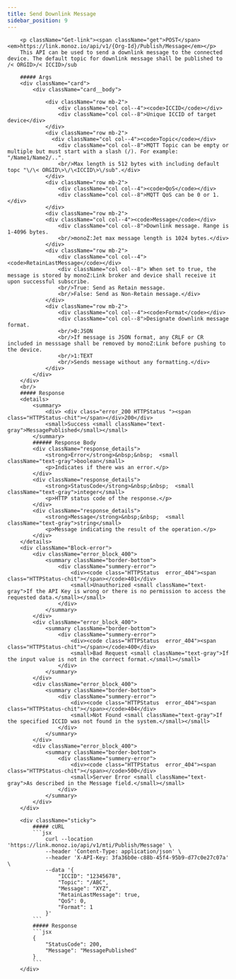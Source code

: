 ```yaml
---
title: Send Downlink Message
sidebar_position: 9
---
```

<!-- <div className="row">
    <div className="col col--7"> -->
        <p className="Get-link"><span className="get">POST</span> <em>https://link.monoz.io/api/v1/{Org-Id}/Publish/Message</em></p>
        This API can be used to send a downlink message to the connected device. The default topic for downlink message shall be published to /< ORGID>/< ICCID>/sub

        ##### Args
        <div className="card">
            <div className="card__body">
 <!--                <div className="row mb-2">
                    <div className="col col--4"><code>ORG-ID</code></div>
                    <div className="col col--8">The unique ID assigned to your organisation</div>
                </div> -->
                <div className="row mb-2">
                    <div className="col col--4"><code>ICCID</code></div>
                    <div className="col col--8">Unique ICCID of target device</div>
                </div>
                <div className="row mb-2">
                  <div className="col col--4"><code>Topic</code></div>
                    <div className="col col--8">MQTT Topic can be empty or multiple but must start with a slash (/). For example: "/Name1/Name2/..".
                    <br/>Max length is 512 bytes with including default topc "\/\< ORGID\>\/\<ICCID\>\/sub".</div>
                </div>
                <div className="row mb-2">
                    <div className="col col--4"><code>QoS</code></div>
                    <div className="col col--8">MQTT QoS can be 0 or 1.</div>
                </div>
                <div className="row mb-2">
                <div className="col col--4"><code>Message</code></div>
                    <div className="col col--8">Downlink message. Range is 1-4096 bytes.
                    <br/>monoZ:Jet max message length is 1024 bytes.</div>
                </div>
                <div className="row mb-2">
                    <div className="col col--4"><code>RetainLastMessage</code></div>
                    <div className="col col--8"> When set to true, the message is stored by monoZ:Link broker and device shall receive it upon successful subscribe.
                    <br/>True: Send as Retain message.
                    <br/>False: Send as Non-Retain message.</div>
                </div>
                <div className="row mb-2">
                    <div className="col col--4"><code>Format</code></div>
                    <div className="col col--8">Designate downlink message format.
                    <br/>0:JSON
                    <br/>If message is JSON format, any CRLF or CR included in messsage shall be removed by monoZ:Link before pushing to the device. 
                    <br/>1:TEXT
                    <br/>Sends message without any formatting.</div>
                </div>
            </div>
        </div>
        <br/>
        ##### Response
        <details>
            <summary>
                <div> <div class="error_200 HTTPStatus "><span class="HTTPStatus-chit"></span></div>200</div>
                <small>Success <small className="text-gray">MessagePublished</small></small>
            </summary>
            ###### Response Body
            <div className="response_details">
                <strong>Error</strong>&nbsp;&nbsp;  <small className="text-gray">boolean</small> 
                <p>Indicates if there was an error.</p>
            </div>
            <div className="response_details">
                <strong>StatusCode</strong>&nbsp;&nbsp;  <small className="text-gray">integer</small> 
                <p>HTTP status code of the response.</p>
            </div>
            <div className="response_details">
                <strong>Message</strong>&nbsp;&nbsp;  <small className="text-gray">string</small> 
                <p>Message indicating the result of the operation.</p>
            </div>
        </details> 
        <div className="Block-error">
            <div className="error_block_400">
                <summary className="border-bottom">
                    <div className="summery-error"> 
                        <div><code class="HTTPStatus  error_404"><span class="HTTPStatus-chit"></span></code>401</div>
                        <small>Unauthorized <small className="text-gray">If the API Key is wrong or there is no permission to access the requested data.</small></small>
                    </div>
                </summary>
            </div>
            <div className="error_block_400">
                <summary className="border-bottom">
                    <div className="summery-error"> 
                        <div><code class="HTTPStatus  error_404"><span class="HTTPStatus-chit"></span></code>400</div>
                        <small>Bad Request <small className="text-gray">If the input value is not in the correct format.</small></small>
                    </div>
                </summary>
            </div>
            <div className="error_block_400">
                <summary className="border-bottom">
                    <div className="summery-error"> 
                        <div><code class="HTTPStatus  error_404"><span class="HTTPStatus-chit"></span></code>404</div>
                        <small>Not Found <small className="text-gray">If the specified ICCID was not found in the system.</small></small>
                    </div>
                </summary>
            </div>
            <div className="error_block_400">
                <summary className="border-bottom">
                    <div className="summery-error"> 
                        <div><code class="HTTPStatus  error_404"><span class="HTTPStatus-chit"></span></code>500</div>
                        <small>Server Error <small className="text-gray">As described in the Message field.</small></small>
                    </div>
                </summary>
            </div>
        </div>
<!-- </div>
    <div className="col col--5"> -->
        <div className="sticky">
            ##### cURL
            ```jsx
                curl --location 'https://link.monoz.io/api/v1/mti/Publish/Message' \
                --header 'Content-Type: application/json' \
                --header 'X-API-Key: 3fa36b0e-c88b-45f4-95b9-d77c0e27c07a' \
                --data '{
                    "ICCID": "12345678",
                    "Topic": "/ABC",
                    "Message": "XYZ",
                    "RetainLastMessage": true,
                    "QoS": 0,
                    "Format": 1
                }'
            ```
            ##### Response
            ```jsx
            {
                "StatusCode": 200,
                "Message": "MessagePublished"
            }
            ```
        </div>
<!-- </div>
</div> -->
